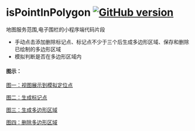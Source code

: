 # isPointInPolygon [![GitHub version](https://badge.fury.io/gh/hubery1996%2FisPointInPolygon.svg)](https://badge.fury.io/gh/hubery1996%2FisPointInPolygon)
地图服务范围,电子围栏的小程序端代码片段

- 手动点击添加删除标记点、标记点不少于三个后生成多边形区域、保存和删除已绘制的多边形区域
- 模拟判断是否在多边形区域内

#### 图示：

[图一：视图展示到模拟定位点](https://github.com/hubery1996/images/blob/master/%E5%BE%AE%E4%BF%A1%E6%88%AA%E5%9B%BE_20200411145127.png)

[图二：生成标记点](https://github.com/hubery1996/images/blob/master/%E5%BE%AE%E4%BF%A1%E6%88%AA%E5%9B%BE_20200411145203.png)

[图三：生成多边形区域](https://github.com/hubery1996/images/blob/master/%E5%BE%AE%E4%BF%A1%E6%88%AA%E5%9B%BE_20200411145217.png)

[图四：删除多边形区域](https://github.com/hubery1996/images/blob/master/%E5%BE%AE%E4%BF%A1%E6%88%AA%E5%9B%BE_20200411145252.png)

